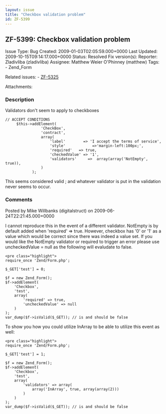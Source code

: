 ```yaml
---
layout: issue
title: "Checkbox validation problem"
id: ZF-5399
---
```


ZF-5399: Checkbox validation problem
------------------------------------

 Issue Type: Bug Created: 2009-01-03T02:05:59.000+0000 Last Updated: 2009-10-15T09:14:17.000+0000 Status: Resolved Fix version(s): 
 Reporter:  Zladivliba (zladivliba)  Assignee:  Matthew Weier O'Phinney (matthew)  Tags: - Zend\_Form
 
 Related issues: - [ZF-5325](/issues/browse/ZF-5325)
 
 Attachments: 
### Description

Validators don't seem to apply to checkboxes

 
    // ACCEPT CONDITIONS
         $this->addElement(
                    'CheckBox',
                    'contract',
                    array(
                        'label'        => 'I accept the terms of service',
                        'style'            =>'margin-left:100px;',
                        'required'   => true,
                        'checkedValue' => '1',
                        'validators'     =>  array(array('NotEmpty', true)),
                    )
                );


This seems considered valid ; and whatever validator is put in the validation never seems to occur.

 

 

### Comments

Posted by Mike Willbanks (digitalstruct) on 2009-06-24T22:21:45.000+0000

I cannot reproduce this in the event of a different validator. NotEmpty is by default added when 'required' => true. However, checkbox has '0' or '1' as a value which would be correct since there was indeed a value set. If you would like the NotEmpty validator or required to trigger an error please use uncheckedValue = null as the following will evaludate to false.

 
    <pre class="highlight">
    require_once 'Zend/Form.php';
    
    $_GET['test'] = 0;
    
    $f = new Zend_Form();
    $f->addElement(
        'Checkbox',
        'test',
        array(
            'required' => true,
            'uncheckedValue' => null
        )   
    );
    var_dump($f->isValid($_GET)); // is and should be false
    


To show you how you could utilize InArray to be able to utilize this event as well:

 
    <pre class="highlight">
    require_once 'Zend/Form.php';
    
    $_GET['test'] = 1;
    
    $f = new Zend_Form();
    $f->addElement(
        'Checkbox',
        'test',
        array(
            'validators' => array(
                array('InArray', true, array(array(2)))
            )   
        )   
    );
    var_dump($f->isValid($_GET)); // is and should be false


 

 